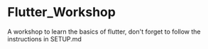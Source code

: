 # Flutter_Workshop
A workshop to learn the basics of flutter, don't forget to follow the instructions in SETUP.md
